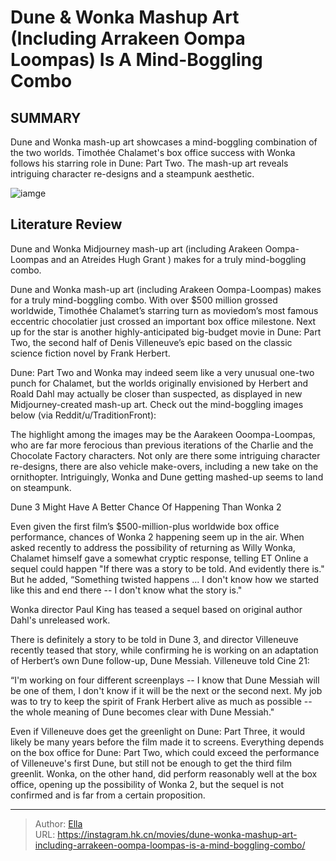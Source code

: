 # Dune &amp; Wonka Mashup Art (Including Arrakeen Oompa Loompas) Is A Mind-Boggling Combo


## SUMMARY 



  Dune and Wonka mash-up art showcases a mind-boggling combination of the two worlds.   Timothée Chalamet&#39;s box office success with Wonka follows his starring role in Dune: Part Two.   The mash-up art reveals intriguing character re-designs and a steampunk aesthetic.  

![iamge](https://static1.srcdn.com/wordpress/wp-content/uploads/2024/01/timothee-chalamet-in-wonka-and-dune.jpg)

## Literature Review

Dune and Wonka Midjourney mash-up art (including Arakeen Oompa-Loompas and an Atreides Hugh Grant ) makes for a truly mind-boggling combo.




Dune and Wonka mash-up art (including Arakeen Oompa-Loompas) makes for a truly mind-boggling combo. With over $500 million grossed worldwide, Timothée Chalamet’s starring turn as moviedom’s most famous eccentric chocolatier just crossed an important box office milestone. Next up for the star is another highly-anticipated big-budget movie in Dune: Part Two, the second half of Denis Villeneuve’s epic based on the classic science fiction novel by Frank Herbert.




Dune: Part Two and Wonka may indeed seem like a very unusual one-two punch for Chalamet, but the worlds originally envisioned by Herbert and Roald Dahl may actually be closer than suspected, as displayed in new Midjourney-created mash-up art. Check out the mind-boggling images below (via Reddit/u/TraditionFront):


 

The highlight among the images may be the Aarakeen Ooompa-Loompas, who are far more ferocious than previous iterations of the Charlie and the Chocolate Factory characters. Not only are there some intriguing character re-designs, there are also vehicle make-overs, including a new take on the ornithopter. Intriguingly, Wonka and Dune getting mashed-up seems to land on steampunk.


 Dune 3 Might Have A Better Chance Of Happening Than Wonka 2 
          




Even given the first film’s $500-million-plus worldwide box office performance, chances of Wonka 2 happening seem up in the air. When asked recently to address the possibility of returning as Willy Wonka, Chalamet himself gave a somewhat cryptic response, telling ET Online a sequel could happen &#34;If there was a story to be told. And evidently there is.&#34; But he added, “Something twisted happens ... I don&#39;t know how we started like this and end there -- I don&#39;t know what the story is.&#34;



Wonka director Paul King has teased a sequel based on original author Dahl&#39;s unreleased work.




There is definitely a story to be told in Dune 3, and director Villeneuve recently teased that story, while confirming he is working on an adaptation of Herbert’s own Dune follow-up, Dune Messiah. Villeneuve told Cine 21:



“I&#39;m working on four different screenplays -- I know that Dune Messiah will be one of them, I don&#39;t know if it will be the next or the second next. My job was to try to keep the spirit of Frank Herbert alive as much as possible -- the whole meaning of Dune becomes clear with Dune Messiah.&#34;






Even if Villeneuve does get the greenlight on Dune: Part Three, it would likely be many years before the film made it to screens. Everything depends on the box office for Dune: Part Two, which could exceed the performance of Villeneuve&#39;s first Dune, but still not be enough to get the third film greenlit. Wonka, on the other hand, did perform reasonably well at the box office, opening up the possibility of Wonka 2, but the sequel is not confirmed and is far from a certain proposition.



---

> Author: [Ella](https://instagram.hk.cn/)  
> URL: https://instagram.hk.cn/movies/dune-wonka-mashup-art-including-arrakeen-oompa-loompas-is-a-mind-boggling-combo/  

